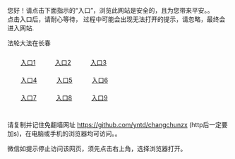 您好！请点击下面指示的“入口”，浏览此网站是安全的，且为您带来平安。。 <br/>
点击入口后，请耐心等待， 过程中可能会出现无法打开的提示，请忽略，最终会进入网站. </br>

法轮大法在长春<br/>
<div style="padding:10px"><a style="margin:20px" target="_blank" href="https://d2hyvbwd5xsl0f.cloudfront.net/2Qpsp?bwzhxpiw" id="ccLink1" rel="nofollow">入口1</a> <a target="_blank" style="margin:20px" href="https://d3j1mf5uic9azm.cloudfront.net/2Qpsp?idlmejtk" id="ccLink2" rel="nofollow">入口2</a> <a style="margin:20px" target="_blank" href="https://d1jamqj4ox7n7n.cloudfront.net/2Qpsp?phhea" id="ccLink3" rel="nofollow">入口3</a></div>

<div style="padding:10px" ><a style="margin:20px" target="_blank" href="https://d2hyvbwd5xsl0f.cloudfront.net/2Qpsp?bwzhxpiw" id="ccLink4" rel="nofollow">入口4</a> <a style="margin:20px" href="https://d3j1mf5uic9azm.cloudfront.net/2Qpsp?idlmejtk" target="_blank" id="ccLink5" rel="nofollow">入口5</a> <a style="margin:20px" href="https://d1jamqj4ox7n7n.cloudfront.net/2Qpsp?phhea" target="_blank" id="ccLink6" rel="nofollow">入口6</a></div>

<div style="padding:10px"><a style="margin:20px" target="_blank" href="https://d2hyvbwd5xsl0f.cloudfront.net/2Qpsp?bwzhxpiw" id="ccLink7" rel="nofollow">入口7</a> <a style="margin:20px" href="https://d3j1mf5uic9azm.cloudfront.net/2Qpsp?idlmejtk" target="_blank" id="ccLink8" rel="nofollow">入口8</a> <a style="margin:20px" target="_blank" href="https://d1jamqj4ox7n7n.cloudfront.net/2Qpsp?phhea" id="ccLink9" rel="nofollow">入口9</a></div>

<br/>



请复制并记住免翻墙网址 https://github.com/yntd/changchunzx (http后一定要加s)，在电脑或手机的浏览器均可访问。。<br/>

微信如提示停止访问该网页，须先点击右上角，选择浏览器打开。

